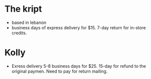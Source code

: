 # The kript
- based in lebanon
- business days of express delivery for $15. 7-day return for in-store credits.

# Kolly
- Exress delivery 5-8 business days for $25. 15-day for refund to the original paymen. Need to pay for return mailing. 
